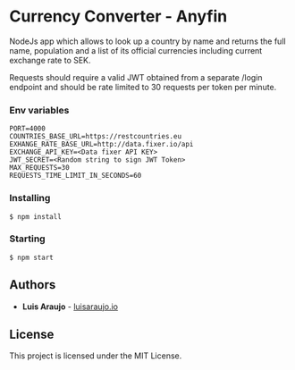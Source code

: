 # Currency Converter - Anyfin
NodeJs app which allows to look up a country by name and returns the full name, population and a list of its official currencies including current exchange rate to SEK. 

Requests should require a valid JWT obtained from a separate /login endpoint and should be rate limited to 30 requests per token per minute.

### Env variables
```
PORT=4000
COUNTRIES_BASE_URL=https://restcountries.eu
EXHANGE_RATE_BASE_URL=http://data.fixer.io/api
EXCHANGE_API_KEY=<Data fixer API KEY>
JWT_SECRET=<Random string to sign JWT Token>
MAX_REQUESTS=30
REQUESTS_TIME_LIMIT_IN_SECONDS=60
```
### Installing

```
$ npm install
```
### Starting

```
$ npm start
```

## Authors

* **Luis Araujo** - [luisaraujo.io](https://luisaraujo.io)

## License

This project is licensed under the MIT License.
